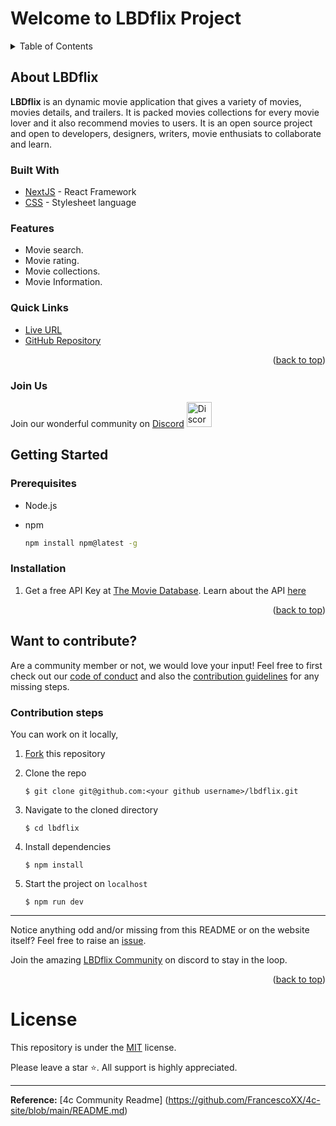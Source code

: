 # Welcome to LBDflix Project
<p id="readme-top"></p>
<details>
  <summary>Table of Contents</summary>
  <ol>
    <li>
      <a href="#about-lbdflix">About LBDFlix</a>
      <ul>
        <li><a href="#built-with">Built With</a></li>
        <li><a href="#features">Features</a></li>
        <li><a href="#quick-links">Quick Links</a></li>
        <li><a href="#join-us">Join Us</a></li>
      </ul>
    </li>
    <li>
      <a href="#getting-started">Getting Started</a>
      <ul>
        <li><a href="#prerequisites">Prerequisites</a></li>
        <li><a href="#installation">Installation</a></li>
      </ul>
    </li>
    <li><a href="#contribute">Want to Contribute?</a>
    <ul>
    <li><a href="#steps">Contribution steps</a></li>
    </ul>
    </li>
    <li><a href="#license">License</a></li>
  </ol>
</details>

## About LBDflix
<p id="about-lbdflix"></p>

**LBDflix** is an dynamic movie application that gives a variety of movies, movies details, and trailers. It is packed movies collections for every movie lover and it also recommend movies to users. It is an open source project and open to developers, designers, writers, movie enthusiats to collaborate and learn.

### Built With
<p id="built-with"></p>

- [NextJS](https://nextjs.org/) - React Framework
- [CSS](https://web.dev/learn/css) - Stylesheet language

### Features
<p id="features"></p>

- Movie search.
- Movie rating.
- Movie collections.
- Movie Information.

### Quick Links
<p id="quick-links"></p>

- [Live URL](https://lbdflix.vercel.app/)
- [GitHub Repository](https://github.com/lambeboluwatife/lbdflix)

<p align="right">(<a href="#readme-top">back to top</a>)</p>

### Join Us
<p id="join-us"></p>

Join our wonderful community on [Discord](https://discord.gg/Smg7gtd3eR)
<a href="https://discord.gg/Smg7gtd3eR"><img src="https://cdn.worldvectorlogo.com/logos/discord-6.svg" title="Discord" alt="Discord Community" width="40"/></a>

## Getting Started
<p id="getting-started"></p>

### Prerequisites
<p id="prerequisites"></p>

- Node.js

- npm
  ```sh
  npm install npm@latest -g
  ```

### Installation
<p id="installation"></p>

1. Get a free API Key at [The Movie Database](https://developer.themoviedb.org). Learn about the API [here](https://developer.themoviedb.org/reference/intro/getting-started)

<p align="right">(<a href="#readme-top">back to top</a>)</p>

## Want to contribute?
<p id="contribute"></p>

Are a community member or not, we would love your input! Feel free to first check out our [code of conduct](https://github.com/lambeboluwatife/lbdflix/blob/main/CODE_OF_CONDUCT.md) and also the [contribution guidelines](https://github.com/lambeboluwatife/lbdflix/blob/main/CONTRIBUTING.md) for any missing steps.

### Contribution steps
<p id="steps"></p>

You can work on it locally,

1. [Fork](https://github.com/lambeboluwatife/lbdflix) this repository
2. Clone the repo

   ```console
   $ git clone git@github.com:<your github username>/lbdflix.git
   ```

3. Navigate to the cloned directory

   ```console
   $ cd lbdflix
   ```

4. Install dependencies

   ```console
   $ npm install
   ```

5. Start the project on `localhost`

   ```console
   $ npm run dev
   ```

---

Notice anything odd and/or missing from this README or on the website itself? Feel free to raise an [issue](https://github.com/lambeboluwatife/lbdflix/issues).

Join the amazing [LBDflix Community](https://discord.gg/Smg7gtd3eR) on discord to stay in the loop.

<p align="right">(<a href="#readme-top">back to top</a>)</p>

# License
<p id="license"></p>

This repository is under the [MIT](./LICENSE) license.

Please leave a star ⭐️. All support is highly appreciated.

---

**Reference:** [4c Community Readme] (https://github.com/FrancescoXX/4c-site/blob/main/README.md)
